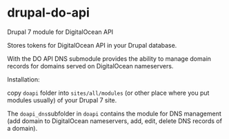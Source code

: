 # drupal-do-api
Drupal 7 module for DigitalOcean API

Stores tokens for DigitalOcean API in your Drupal database.

With the DO API DNS submodule provides the ability to manage domain records for domains served on DigitalOcean nameservers.

Installation:

copy `doapi` folder into `sites/all/modules` (or other place where you put modules usually) of your Drupal 7 site.

The `doapi_dns`subfolder in `doapi` contains the module for DNS management (add domain to DigitalOcean nameservers, add, edit, delete DNS records of a domain).


